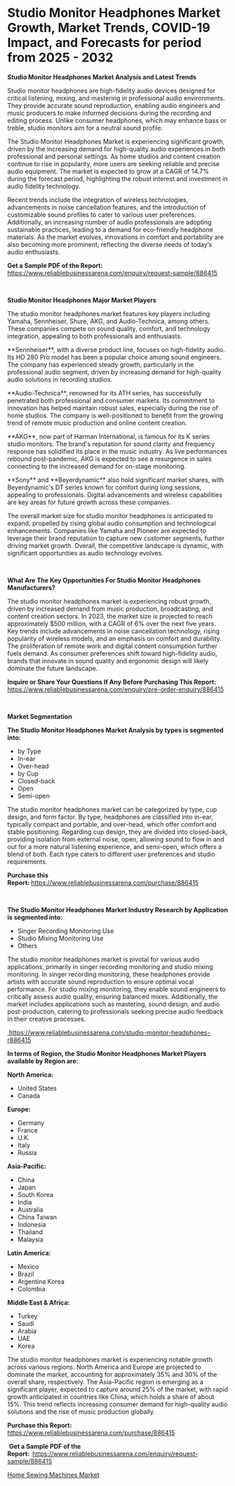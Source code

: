 <p><h1>Studio Monitor Headphones Market Growth, Market Trends, COVID-19 Impact, and Forecasts for period from 2025 - 2032</h1></p><p><strong>Studio Monitor Headphones Market Analysis and Latest Trends</strong></p>
<p><p>Studio monitor headphones are high-fidelity audio devices designed for critical listening, mixing, and mastering in professional audio environments. They provide accurate sound reproduction, enabling audio engineers and music producers to make informed decisions during the recording and editing process. Unlike consumer headphones, which may enhance bass or treble, studio monitors aim for a neutral sound profile.</p><p>The Studio Monitor Headphones Market is experiencing significant growth, driven by the increasing demand for high-quality audio experiences in both professional and personal settings. As home studios and content creation continue to rise in popularity, more users are seeking reliable and precise audio equipment. The market is expected to grow at a CAGR of 14.7% during the forecast period, highlighting the robust interest and investment in audio fidelity technology.</p><p>Recent trends include the integration of wireless technologies, advancements in noise cancellation features, and the introduction of customizable sound profiles to cater to various user preferences. Additionally, an increasing number of audio professionals are adopting sustainable practices, leading to a demand for eco-friendly headphone materials. As the market evolves, innovations in comfort and portability are also becoming more prominent, reflecting the diverse needs of today’s audio enthusiasts.</p></p>
<p><strong>Get a Sample PDF of the Report:&nbsp;</strong> <a href="https://www.reliablebusinessarena.com/enquiry/request-sample/886415?utm_campaign=2928&utm_medium=2&utm_source=Github&utm_content=ia&utm_term=05042025&utm_id=studio-monitor-headphones">https://www.reliablebusinessarena.com/enquiry/request-sample/886415</a></p>
<p>&nbsp;</p>
<p><strong>Studio Monitor Headphones Major Market Players</strong></p>
<p><p>The studio monitor headphones market features key players including Yamaha, Sennheiser, Shure, AKG, and Audio-Technica, among others. These companies compete on sound quality, comfort, and technology integration, appealing to both professionals and enthusiasts.</p><p>**Sennheiser**, with a diverse product line, focuses on high-fidelity audio. Its HD 280 Pro model has been a popular choice among sound engineers. The company has experienced steady growth, particularly in the professional audio segment, driven by increasing demand for high-quality audio solutions in recording studios.</p><p>**Audio-Technica**, renowned for its ATH series, has successfully penetrated both professional and consumer markets. Its commitment to innovation has helped maintain robust sales, especially during the rise of home studios. The company is well-positioned to benefit from the growing trend of remote music production and online content creation.</p><p>**AKG**, now part of Harman International, is famous for its K series studio monitors. The brand's reputation for sound clarity and frequency response has solidified its place in the music industry. As live performances rebound post-pandemic, AKG is expected to see a resurgence in sales connecting to the increased demand for on-stage monitoring.</p><p>**Sony** and **Beyerdynamic** also hold significant market shares, with Beyerdynamic's DT series known for comfort during long sessions, appealing to professionals. Digital advancements and wireless capabilities are key areas for future growth across these companies. </p><p>The overall market size for studio monitor headphones is anticipated to expand, propelled by rising global audio consumption and technological enhancements. Companies like Yamaha and Pioneer are expected to leverage their brand reputation to capture new customer segments, further driving market growth. Overall, the competitive landscape is dynamic, with significant opportunities as audio technology evolves.</p></p>
<p>&nbsp;</p>
<p><strong>What Are The Key Opportunities For Studio Monitor Headphones Manufacturers?</strong></p>
<p><p>The studio monitor headphones market is experiencing robust growth, driven by increased demand from music production, broadcasting, and content creation sectors. In 2023, the market size is projected to reach approximately $500 million, with a CAGR of 6% over the next five years. Key trends include advancements in noise cancellation technology, rising popularity of wireless models, and an emphasis on comfort and durability. The proliferation of remote work and digital content consumption further fuels demand. As consumer preferences shift toward high-fidelity audio, brands that innovate in sound quality and ergonomic design will likely dominate the future landscape.</p></p>
<p><strong>Inquire or Share Your Questions If Any Before Purchasing This Report:</strong> <a href="https://www.reliablebusinessarena.com/enquiry/pre-order-enquiry/886415?utm_campaign=2928&utm_medium=2&utm_source=Github&utm_content=ia&utm_term=05042025&utm_id=studio-monitor-headphones">https://www.reliablebusinessarena.com/enquiry/pre-order-enquiry/886415</a></p>
<p>&nbsp;</p>
<p><strong>Market Segmentation</strong></p>
<p><strong>The Studio Monitor Headphones Market Analysis by types is segmented into:</strong></p>
<p><ul><li>by Type</li><li>In-ear</li><li>Over-head</li><li>by Cup</li><li>Closed-back</li><li>Open</li><li>Semi-open</li></ul></p>
<p><p>The studio monitor headphones market can be categorized by type, cup design, and form factor. By type, headphones are classified into in-ear, typically compact and portable, and over-head, which offer comfort and stable positioning. Regarding cup design, they are divided into closed-back, providing isolation from external noise, open, allowing sound to flow in and out for a more natural listening experience, and semi-open, which offers a blend of both. Each type caters to different user preferences and studio requirements.</p></p>
<p><strong>Purchase this Report:&nbsp;</strong><a href="https://www.reliablebusinessarena.com/purchase/886415?utm_campaign=2928&utm_medium=2&utm_source=Github&utm_content=ia&utm_term=05042025&utm_id=studio-monitor-headphones">https://www.reliablebusinessarena.com/purchase/886415</a></p>
<p>&nbsp;</p>
<p><strong>The Studio Monitor Headphones Market Industry Research by Application is segmented into:</strong></p>
<p><ul><li>Singer Recording Monitoring Use</li><li>Studio Mixing Monitoring Use</li><li>Others</li></ul></p>
<p><p>The studio monitor headphones market is pivotal for various audio applications, primarily in singer recording monitoring and studio mixing monitoring. In singer recording monitoring, these headphones provide artists with accurate sound reproduction to ensure optimal vocal performance. For studio mixing monitoring, they enable sound engineers to critically assess audio quality, ensuring balanced mixes. Additionally, the market includes applications such as mastering, sound design, and audio post-production, catering to professionals seeking precise audio feedback in their creative processes.</p></p>
<p><a href="https://www.reliablebusinessarena.com/studio-monitor-headphones-r886415?utm_campaign=2928&utm_medium=2&utm_source=Github&utm_content=ia&utm_term=05042025&utm_id=studio-monitor-headphones">&nbsp;https://www.reliablebusinessarena.com/studio-monitor-headphones-r886415</a></p>
<p><strong>In terms of Region, the Studio Monitor Headphones Market Players available by Region are:</strong></p>
<p>
    <p> <strong> North America: </strong>
        <ul>
            <li>United States</li>
            <li>Canada</li>
        </ul>
        </p> 
    <p> <strong> Europe: </strong>
        <ul>
            <li>Germany</li>
            <li>France</li>
            <li>U.K.</li>
            <li>Italy</li>
            <li>Russia</li>
        </ul>
        </p> 
    <p> <strong> Asia-Pacific: </strong>
        <ul>
            <li>China</li>
            <li>Japan</li>
            <li>South Korea</li>
            <li>India</li>
            <li>Australia</li>
            <li>China Taiwan</li>
            <li>Indonesia</li>
            <li>Thailand</li>
            <li>Malaysia</li>
        </ul>
        </p> 
    <p> <strong> Latin America: </strong>
        <ul>
            <li>Mexico</li>
            <li>Brazil</li>
            <li>Argentina Korea</li>
            <li>Colombia</li>
        </ul>
        </p> 
    <p> <strong> Middle East & Africa: </strong>
        <ul>
            <li>Turkey</li>
            <li>Saudi</li>
            <li>Arabia</li>
            <li>UAE</li>
            <li>Korea</li>
        </ul>
    </p>
    </p>
<p><p>The studio monitor headphones market is experiencing notable growth across various regions. North America and Europe are projected to dominate the market, accounting for approximately 35% and 30% of the overall share, respectively. The Asia-Pacific region is emerging as a significant player, expected to capture around 25% of the market, with rapid growth anticipated in countries like China, which holds a share of about 15%. This trend reflects increasing consumer demand for high-quality audio solutions and the rise of music production globally.</p></p>
<p><strong>Purchase this Report: </strong><a href="https://www.reliablebusinessarena.com/purchase/886415?utm_campaign=2928&utm_medium=2&utm_source=Github&utm_content=ia&utm_term=05042025&utm_id=studio-monitor-headphones">https://www.reliablebusinessarena.com/purchase/886415</a></p>
<p>&nbsp;<strong>Get a Sample PDF of the Report:&nbsp;&nbsp;</strong><a href="https://www.reliablebusinessarena.com/enquiry/request-sample/886415?utm_campaign=2928&utm_medium=2&utm_source=Github&utm_content=ia&utm_term=05042025&utm_id=studio-monitor-headphones">https://www.reliablebusinessarena.com/enquiry/request-sample/886415</a></p>
<p><strong></strong></p>
<p><p><a href="https://github.com/hannajuana198484/Market-Research-Report-List-1/blob/main/home-sewing-machines-market.md?utm_campaign=2928&utm_medium=2&utm_source=Github&utm_content=ia&utm_term=05042025&utm_id=studio-monitor-headphones">Home Sewing Machines Market</a></p></p>